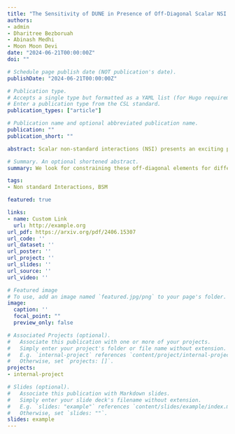 ```yaml
---
title: "The Sensitivity of DUNE in Presence of Off-Diagonal Scalar NSI Parameters"
authors:
- admin
- Dharitree Bezboruah
- Abinash Medhi
- Moon Moon Devi
date: "2024-06-21T00:00:00Z"
doi: ""

# Schedule page publish date (NOT publication's date).
publishDate: "2024-06-21T00:00:00Z"

# Publication type.
# Accepts a single type but formatted as a YAML list (for Hugo requirements).
# Enter a publication type from the CSL standard.
publication_types: ["article"]

# Publication name and optional abbreviated publication name.
publication: ""
publication_short: ""

abstract: Scalar non-standard interactions (NSI) presents an exciting pathway for probing potential new physics that extends beyond the Standard Model (BSM). The scalar coupling of neutrinos with matter can appear as a sub-dominant effect that can impact the neutrino oscillation probabilities. The uniqueness of these interactions is that it can directly affect the neutrino mass matrix. This makes oscillations sensitive to the absolute neutrino mass. The effects of scalar NSI scales linearly with matter density which motivates its exploration in long-baseline sector. The presence of scalar NSI can influence the key measurements in the field of neutrino physics, including the precise determination of the leptonic CP phase neutrino mass ordering and the octant of . The precise determination of is one of the major goals of DUNE, which is an upcoming long-baseline experiment. A better understanding of the impact of scalar NSI on CP measurement sensitivities is crucial for accurate interpretation of CP phase. In this work, we have explored the impact of the complex off-diagonal scalar NSI elements and their associated phases on the CP-measurement sensitivities at DUNE. We have explored the impact of the neutrino mass scale on these sensitivities. We look for constraining these off-diagonal elements for different neutrino mass scales. We also explore their correlation with, investigating potential degeneracies that can arise due to additional phases. We also perform a correlation study among different scalar NSI elements. We show that the inclusion of the complex scalar NSI elements can significantly modify the CP phase measurements.

# Summary. An optional shortened abstract.
summary: We look for constraining these off-diagonal elements for different neutrino mass scales. We also explore their correlation with, investigating potential degeneracies that can arise due to additional phases. We also perform a correlation study among different scalar NSI elements. We show that the inclusion of the complex scalar NSI elements can significantly modify the CP phase measurements.

tags:
- Non standard Interactions, BSM

featured: true

links:
- name: Custom Link
  url: http://example.org
url_pdf: https://arxiv.org/pdf/2406.15307
url_code: ''
url_dataset: ''
url_poster: ''
url_project: ''
url_slides: ''
url_source: ''
url_video: ''

# Featured image
# To use, add an image named `featured.jpg/png` to your page's folder. 
image:
  caption: ''
  focal_point: ""
  preview_only: false

# Associated Projects (optional).
#   Associate this publication with one or more of your projects.
#   Simply enter your project's folder or file name without extension.
#   E.g. `internal-project` references `content/project/internal-project/index.md`.
#   Otherwise, set `projects: []`.
projects:
- internal-project

# Slides (optional).
#   Associate this publication with Markdown slides.
#   Simply enter your slide deck's filename without extension.
#   E.g. `slides: "example"` references `content/slides/example/index.md`.
#   Otherwise, set `slides: ""`.
slides: example
---
```

